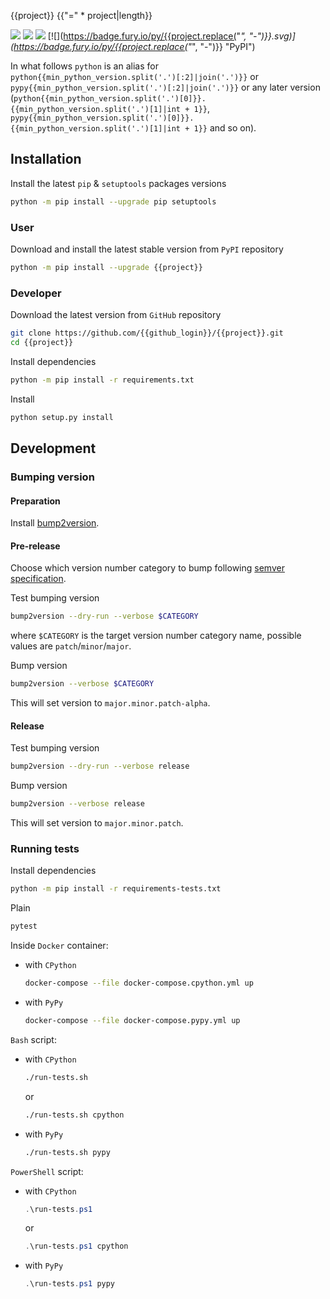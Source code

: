 {{project}}
{{"=" * project|length}}

[![](https://dev.azure.com/{{azure_login}}/{{project}}/_apis/build/status/{{github_login}}.{{project}}?branchName=master)](https://dev.azure.com/{{azure_login}}/{{project}}/_build/latest?branchName=master "Azure Pipelines")
[![](https://codecov.io/gh/{{github_login}}/{{project}}/branch/master/graph/badge.svg)](https://codecov.io/gh/{{github_login}}/{{project}} "Codecov")
[![](https://img.shields.io/github/license/{{github_login}}/{{project}}.svg)](https://github.com/{{github_login}}/{{project}}/blob/master/LICENSE "License")
[![](https://badge.fury.io/py/{{project.replace("_", "-")}}.svg)](https://badge.fury.io/py/{{project.replace("_", "-")}} "PyPI")

In what follows `python` is an alias for `python{{min_python_version.split('.')[:2]|join('.')}}` or `pypy{{min_python_version.split('.')[:2]|join('.')}}`
or any later version (`python{{min_python_version.split('.')[0]}}.{{min_python_version.split('.')[1]|int + 1}}`, `pypy{{min_python_version.split('.')[0]}}.{{min_python_version.split('.')[1]|int + 1}}` and so on).

Installation
------------

Install the latest `pip` & `setuptools` packages versions
```bash
python -m pip install --upgrade pip setuptools
```

### User

Download and install the latest stable version from `PyPI` repository
```bash
python -m pip install --upgrade {{project}}
```

### Developer

Download the latest version from `GitHub` repository
```bash
git clone https://github.com/{{github_login}}/{{project}}.git
cd {{project}}
```

Install dependencies
```bash
python -m pip install -r requirements.txt
```

Install
```bash
python setup.py install
```

Development
-----------

### Bumping version

#### Preparation

Install
[bump2version](https://github.com/c4urself/bump2version#installation).

#### Pre-release

Choose which version number category to bump following [semver
specification](http://semver.org/).

Test bumping version
```bash
bump2version --dry-run --verbose $CATEGORY
```

where `$CATEGORY` is the target version number category name, possible
values are `patch`/`minor`/`major`.

Bump version
```bash
bump2version --verbose $CATEGORY
```

This will set version to `major.minor.patch-alpha`. 

#### Release

Test bumping version
```bash
bump2version --dry-run --verbose release
```

Bump version
```bash
bump2version --verbose release
```

This will set version to `major.minor.patch`.

### Running tests

Install dependencies
```bash
python -m pip install -r requirements-tests.txt
```

Plain
```bash
pytest
```

Inside `Docker` container:
- with `CPython`
  ```bash
  docker-compose --file docker-compose.cpython.yml up
  ```
- with `PyPy`
  ```bash
  docker-compose --file docker-compose.pypy.yml up
  ```

`Bash` script:
- with `CPython`
  ```bash
  ./run-tests.sh
  ```
  or
  ```bash
  ./run-tests.sh cpython
  ```

- with `PyPy`
  ```bash
  ./run-tests.sh pypy
  ```

`PowerShell` script:
- with `CPython`
  ```powershell
  .\run-tests.ps1
  ```
  or
  ```powershell
  .\run-tests.ps1 cpython
  ```
- with `PyPy`
  ```powershell
  .\run-tests.ps1 pypy
  ```

